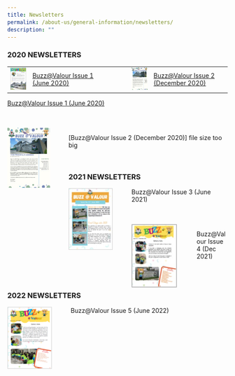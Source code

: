 ```yaml
---
title: Newsletters
permalink: /about-us/general-information/newsletters/
description: ""
---
```

### 2020 NEWSLETTERS

<table>
	<tbody><tr>
		<td width="10%">
			<img src="/images/june_2020_pri_nl.jpg">
		</td>
		<td width="35%">
			<a href="https://drive.google.com/file/d/1ORNXkbhmZaNflgYv3vNhLN6JcFNeOWRC/view?usp=drive_link">
				Buzz@Valour Issue 1 (June 2020)</a></td>
		<td width="10%" style="text-align: center"></td>
		<td width="10%" style="text-align: center">
			<img src="/images/december_2020_pri_nl.jpg">
		</td>
		<td width="35%">
			<a href="https://drive.google.com/file/d/1rr3QspWBnt3gbGCHCYFvUVzWgY3ack91/view?usp=drive_link">
			Buzz@Valour Issue 2 (December 2020)
			</a>
		</td>
	</tr>
</tbody></table>


<div>  
<div style="float: left">  

</div>  
<div></div>  
</div>
		 
[Buzz@Valour Issue 1 (June 2020)](/files/buzz@valour_issue_1_june_2020.pdf)

<br>
<br>

<div>  
<div style="float: left">  
<img src="/images/december_2020_pri_nl.jpg" style="width:70%">
</div>  
<div></div>  
</div>

[Buzz@Valour Issue 2 (December 2020)] file size too big

<br>

### 2021 NEWSLETTERS

<div>  
<div style="float: left">  
<img src="/images/june_2021_pri_nl.jpg" style="width:70%">  
</div>  
<div></div>  
</div>

Buzz@Valour Issue 3 (June 2021)

<br>
<br>

<div>  
<div style="float: left">  
<img src="/images/dec_2021_pri_nl.jpg" style="width:70%">
</div>  
<div></div>  
</div>

Buzz@Valour Issue 4 (Dec 2021)

<br>
<br>

### 2022 NEWSLETTERS

<div>  
<div style="float: left">  
<img src="/images/june_2022_pri_nl.png" style="width:70%">  
</div>  
<div></div>  
</div>

Buzz@Valour Issue 5 (June 2022)